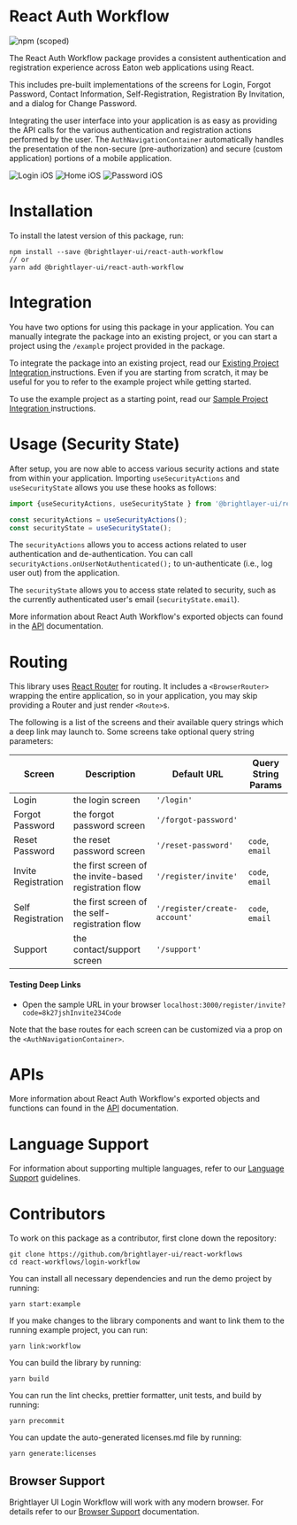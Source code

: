 # React Auth Workflow 
![npm (scoped)](https://img.shields.io/npm/v/@brightlayer-ui/react-auth-workflow)

The React Auth Workflow package provides a consistent authentication and registration experience across Eaton web applications using React. 

This includes pre-built implementations of the screens for Login, Forgot Password, Contact Information, Self-Registration, Registration By Invitation, and a dialog for Change Password.

Integrating the user interface into your application is as easy as providing the API calls for the various authentication and registration actions performed by the user. The `AuthNavigationContainer` automatically handles the presentation of the non-secure (pre-authorization) and secure (custom application) portions of a mobile application. 

![Login iOS](https://raw.githubusercontent.com/brightlayer-ui/react-workflows/master/login-workflow/media/login.png) ![Home iOS](https://raw.githubusercontent.com/brightlayer-ui/react-workflows/master/login-workflow/media/home.png) ![Password iOS](https://raw.githubusercontent.com/brightlayer-ui/react-workflows/master/login-workflow/media/password.png)


# Installation
To install the latest version of this package, run:
```shell
npm install --save @brightlayer-ui/react-auth-workflow
// or
yarn add @brightlayer-ui/react-auth-workflow
```

# Integration
You have two options for using this package in your application. You can manually integrate the package into an existing project, or you can start a project using the `/example` project provided in the package. 

To integrate the package into an existing project, read our [Existing Project Integration ](https://github.com/brightlayer-ui/react-workflows/tree/master/login-workflow/docs/existing-project-integration.md) instructions. Even if you are starting from scratch, it may be useful for you to refer to the example project while getting started.

To use the example project as a starting point, read our [Sample Project Integration ](https://github.com/brightlayer-ui/react-workflows/tree/master/login-workflow/docs/sample-project-integration.md) instructions.


# Usage (Security State)

After setup, you are now able to access various security actions and state from within your application. Importing `useSecurityActions` and `useSecurityState` allows you use these hooks as follows:

```ts
import {useSecurityActions, useSecurityState } from '@brightlayer-ui/react-auth-workflow';

const securityActions = useSecurityActions();
const securityState = useSecurityState();
```

The `securityActions` allows you to access actions related to user authentication and de-authentication. You can call `securityActions.onUserNotAuthenticated();` to un-authenticate (i.e., log user out) from the application.

The `securityState` allows you to access state related to security, such as the currently authenticated user's email (`securityState.email`).

More information about React Auth Workflow's exported objects can found in the [API](https://github.com/brightlayer-ui/react-workflows/tree/master/login-workflow/docs/API.md) documentation.


# Routing
This library uses [React Router](https://reactrouter.com/) for routing. It includes a `<BrowserRouter>` wrapping the entire application, so in your application, you may skip providing a Router and just render `<Route>`s.

The following is a list of the screens and their available query strings which a deep link may launch to. Some screens take optional query string parameters:

| Screen              | Description                                            | Default URL                  | Query String Params |
| ------------------- | ------------------------------------------------------ | ---------------------------- | ------------------- |
| Login               | the login screen                                       | `'/login'`                   |                     |
| Forgot Password     | the forgot password screen                             | `'/forgot-password'`         |                     |
| Reset Password      | the reset password screen                              | `'/reset-password'`          | `code`, `email`     |
| Invite Registration | the first screen of the invite-based registration flow | `'/register/invite'`         | `code`, `email`     |
| Self Registration   | the first screen of the self-registration flow         | `'/register/create-account'` | `code`, `email`     |
| Support             | the contact/support screen                             | `'/support'`                 |                     |

#### Testing Deep Links

- Open the sample URL in your browser `localhost:3000/register/invite?code=8k27jshInvite234Code`

Note that the base routes for each screen can be customized via a prop on the `<AuthNavigationContainer>`.

# APIs
More information about React Auth Workflow's exported objects and functions can found in the [API](https://github.com/brightlayer-ui/react-workflows/tree/master/login-workflow/docs/API.md) documentation.

# Language Support
For information about supporting multiple languages, refer to our [Language Support](https://github.com/brightlayer-ui/react-workflows/tree/master/login-workflow/docs/language-support.md) guidelines.

# Contributors

To work on this package as a contributor, first clone down the repository:
```shell
git clone https://github.com/brightlayer-ui/react-workflows
cd react-workflows/login-workflow
```

You can install all necessary dependencies and run the demo project by running:
```shell
yarn start:example
```

If you make changes to the library components and want to link them to the running example project, you can run:
```shell
yarn link:workflow
```

You can build the library by running:
```shell
yarn build
```

You can run the lint checks, prettier formatter, unit tests, and build by running:
```shell
yarn precommit
```

You can update the auto-generated licenses.md file by running:
```shell
yarn generate:licenses
```

## Browser Support

Brightlayer UI Login Workflow will work with any modern browser. For details refer to our [Browser Support](https://brightlayer-ui.github.io/development/frameworks-web/react#browser-support) documentation.